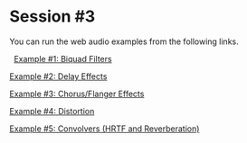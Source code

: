 Session \#3
===========

You can run the web audio examples from the following links.

 
[Example \#1: Biquad Filters](https://rawgit.com/juhannam/ctp431/master/session3/01.biquad_filters.html)

[Example \#2: Delay Effects](https://rawgit.com/juhannam/ctp431/master/session3/02.delay.html)

[Example \#3: Chorus/Flanger Effects](https://rawgit.com/juhannam/ctp431/master/session3/03.chorus.html)

[Example \#4: Distortion](https://rawgit.com/juhannam/ctp431/master/session3/04.distortion.html)

[Example \#5: Convolvers (HRTF and Reverberation)](https://rawgit.com/juhannam/ctp431/master/session3/05.convolvers.html)

